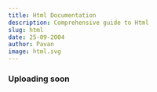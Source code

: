 ```yaml
---
title: Html Documentation
description: Comprehensive guide to Html
slug: html
date: 25-09-2004
author: Pavan
image: html.svg
---
```


### Uploading soon